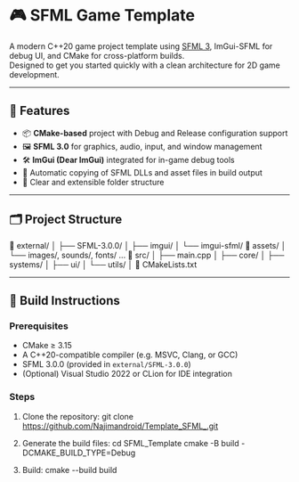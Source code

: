 ﻿# 🎮 SFML Game Template

A modern C++20 game project template using [SFML 3](https://www.sfml-dev.org/), ImGui-SFML for debug UI, and CMake for cross-platform builds.  
Designed to get you started quickly with a clean architecture for 2D game development.

---

## 🚀 Features

- 📦 **CMake-based** project with Debug and Release configuration support
- 🖼️ **SFML 3.0** for graphics, audio, input, and window management
- 🛠️ **ImGui (Dear ImGui)** integrated for in-game debug tools
- 🧳 Automatic copying of SFML DLLs and asset files in build output
- 🧼 Clear and extensible folder structure

---

## 🗂️ Project Structure

📁 external/
│ ├── SFML-3.0.0/
│ ├── imgui/
│ └── imgui-sfml/
📁 assets/
│ └── images/, sounds/, fonts/ ...
📁 src/
│ ├── main.cpp
│ ├── core/
│ ├── systems/
│ ├── ui/
│ └── utils/
│ 
📄 CMakeLists.txt

---

## 🧪 Build Instructions

### Prerequisites

- CMake ≥ 3.15
- A C++20-compatible compiler (e.g. MSVC, Clang, or GCC)
- SFML 3.0.0 (provided in `external/SFML-3.0.0`)
- (Optional) Visual Studio 2022 or CLion for IDE integration

### Steps

1. Clone the repository:
   git clone https://github.com/Najimandroid/Template_SFML_.git

2. Generate the build files:
	cd SFML_Template
	cmake -B build -DCMAKE_BUILD_TYPE=Debug

3. Build:
	cmake --build build
